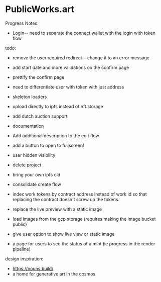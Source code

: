 # PublicWorks.art

Progress Notes:
- Login-- need to separate the connect wallet with the login with token flow

todo:
- remove the user required redirect-- change it to an error message
- add start date and more validations on the confirm page
- prettify the confirm page
- need to differentiate user with token with just address
- skeleton loaders
- upload directly to ipfs instead of nft.storage
- add dutch auction support
- documentation

- Add additional description to the edit flow
- add a button to open to fullscreen!
- user hidden visibility
- delete project
- bring your own ipfs cid
- consolidate create flow

- index work tokens by contract address instead of work id so that replacing the contract doesn't screw up the tokens.
- replace the live preview with a static image
- load images from the gcp storage (requires making the image bucket public)
- give user option to show live view or static image
- a page for users to see the status of a mint (ie progress in the render pipeline)

design inspiration:
- https://nouns.build/
- a home for generative art in the cosmos



